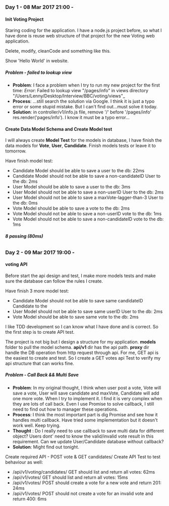 ### Day 1 - 08 Mar 2017 21:00 -
#### Init Voting Project
Staring coding for the application. I have a node.js project before, so what I have done is reuse web structure of that project for the new Voting web application.

Delete, modify, cleanCode and something like this.

Show 'Hello World' in website.

##### Problem - failed to lookup view
* __Problem__: I face a problem when I try to run my new project for the first time: _Error_: Failed to lookup view "/pages/info" in views directory "/Users/Lenny/Desktop/Interview/BBC/voting/views"_
* __Process__: ...still search the solution via Google. I think it is just a typo error or some stupid mistake. But I can't find out...must solve it today.
* __Solution__: in controller/v1/info.js file, remove '/' before '/pages/info' res.render('pages/info'). I know it must be a typo error...

#### Create Data Model Schema and Create Model test
I will always create __Model Test__ for the models in database, I have finish the data models for __Vote__, __User__, __Candidate__. Finish models tests or leave it to tomorrow.

Have finish model test:
  * Candidate Model should be able to save a user to the db: 22ms
  * Candidate Model should not be able to save a non-candidateID User to the db: 2ms
  * User Model should be able to save a user to the db: 3ms
  * User Model should not be able to save a non-userID User to the db: 2ms
  * User Model should not be able to save a maxVote-lagger-than-3 User to the db: 0ms
  * Vote Model should be able to save a vote to the db: 2ms
  * Vote Model should not be able to save a non-userID vote to the db: 1ms
  * Vote Model should not be able to save a non-candidateID vote to the db: 1ms

###### __8 passing (80ms)__

### Day 2 - 09 Mar 2017 19:00 -
#### voting API
Before start the api design and test, I make more models tests and make sure the database can follow the rules I create.

Have finish 3 more model test:
* Candidate Model should not be able to save same candidateID Candidate to the
* User Model should not be able to save same userID User to the db: 2ms
* Vote Model should be able to save same vote to the db: 2ms

I like TDD development so I can know what I have done and is correct. So the first step is to create API test.

The project is not big but I design a structure for my application. __models__ folder to pull the model schema. __api/v1__ dir has the api path. __proxy__ dir handle the DB operation from http request through api. For me, GET api is the easiest to create and test. So I create a GET votes api Test to verify my api structure that can works fine.

##### Problem - Call Back && Multi Save
* __Problem__: In my original thought, I think when user post a vote, Vote will save a vote, User will save candidate and maxVote, Candidate will add one more vote. When I try to implement it. I find it is very complex when they are lots of call back. Even I use Promise to solve callback, I still need to find out how to manager these operations.
* __Process__: I think the most important part is dig Promise and see how it handles multi callback. Have tried some implementation but it doesn't work well. Keep trying.
* __Thought__ : Do I really need to use callback to save multi data for different object? Users dont' need to know the valid/invalid vote result in this requirement. Can we update User/Candidate database without callback?  
* __Solution__: Might find out tonight.

Create required API - POST vote & GET candidates/
Create API Test to test behaviour as well:
* /api/v1/voting/candidates/ GET should list and return all votes: 62ms
* /api/v1/votes/ GET should list and return all votes: 15ms
* /api/v1/votes/ POST should create a vote for a new vote and return 201: 24ms
* /api/v1/votes/ POST should not create a vote for an invalid vote and return 400: 6ms
